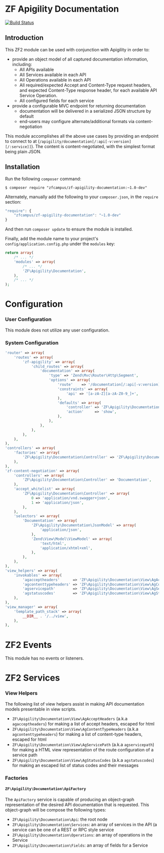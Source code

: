 ZF Apigility Documentation
==========================

[![Build Status](https://travis-ci.org/zfcampus/zf-apigility-documentation.png)](https://travis-ci.org/zfcampus/zf-apigility-documentation)

Introduction
------------

This ZF2 module can be used with conjunction with Apigility in order to:

- provide an object model of all captured documentation information, including:
  - All APIs available
  - All Services available in each API
  - All Operations available in each API
  - All required/expected Accept and Content-Type request headers, and expected
    Content-Type response header, for each available API Service Operation.
  - All configured fields for each service
- provide a configurable MVC endpoint for returning documentation
  - documentation will be delivered in a serialized JSON structure by default
  - end-users may configure alternate/additional formats via content-negotiation

This module accomplishes all the above use cases by providing an endpoint to connect
to at (`/apigility/documentation[/:api[-v:version][/:service]]`).  The content is
content-negotiated, with the simplest format being plain JSON.

Installation
------------

Run the following `composer` command:

```console
$ composer require "zfcampus/zf-apigility-documentation:~1.0-dev"
```

Alternately, manually add the following to your `composer.json`, in the `require` section:

```javascript
"require": {
    "zfcampus/zf-apigility-documentation": "~1.0-dev"
}
```

And then run `composer update` to ensure the module is installed.

Finally, add the module name to your project's `config/application.config.php` under the `modules`
key:

```php
return array(
    /* ... */
    'modules' => array(
        /* ... */
        'ZF\Apigility\Documentation',
    ),
    /* ... */
);
```


Configuration
=============

### User Configuration

This module does not utilize any user configuration.

### System Configuration

```php
'router' => array(
    'routes' => array(
        'zf-apigility' => array(
            'child_routes' => array(
                'documentation' => array(
                    'type' => 'Zend\Mvc\Router\Http\Segment',
                    'options' => array(
                        'route'    => '/documentation[/:api[-v:version][/:service]]',
                        'constraints' => array(
                            'api' => '[a-zA-Z][a-zA-Z0-9_]+',
                        ),
                        'defaults' => array(
                            'controller' => 'ZF\Apigility\Documentation\Controller',
                            'action'     => 'show',
                        ),
                    ),
                ),
            ),
        ),
    ),
),
'controllers' => array(
    'factories' => array(
        'ZF\Apigility\Documentation\Controller' => 'ZF\Apigility\Documentation\ControllerFactory',
    ),
),
'zf-content-negotiation' => array(
    'controllers' => array(
        'ZF\Apigility\Documentation\Controller' => 'Documentation',
    ),
    'accept_whitelist' => array(
        'ZF\Apigility\Documentation\Controller' => array(
            0 => 'application/vnd.swagger+json',
            1 => 'application/json',
        ),
    ),
    'selectors' => array(
        'Documentation' => array(
            'ZF\Apigility\Documentation\JsonModel' => array(
                'application/json',
            ),
            'Zend\View\Model\ViewModel' => array(
                'text/html',
                'application/xhtml+xml',
            ),
        ),
    ),
),
'view_helpers' => array(
    'invokables' => array(
        'agacceptheaders'      => 'ZF\Apigility\Documentation\View\AgAcceptHeaders',
        'agcontenttypeheaders' => 'ZF\Apigility\Documentation\View\AgContentTypeHeaders',
        'agservicepath'        => 'ZF\Apigility\Documentation\View\AgServicePath',
        'agstatuscodes'        => 'ZF\Apigility\Documentation\View\AgStatusCodes',
    ),
),
'view_manager' => array(
    'template_path_stack' => array(
        __DIR__ . '/../view',
    ),
),
```

ZF2 Events
==========

This module has no events or listeners.

ZF2 Services
============

### View Helpers

The following list of view helpers assist in making API documentation models
presentable in view scripts.

- `ZF\Apigility\Documentation\View\AgAcceptHeaders` (a.k.a `agacceptheaders`) for making a
  list of accept headers, escaped for html
- `ZF\Apigility\Documentation\View\AgContentTypeHeaders`  (a.k.a `agcontenttypeheaders`) for
  making a list of content-type headers, escaped for html
- `ZF\Apigility\Documentation\View\AgServicePath` (a.k.a `agservicepath`) for making a HTML
  view representation of the route configuration of a service path
- `ZF\Apigility\Documentation\View\AgStatusCodes` (a.k.a `agstatuscodes`) for making an
  escaped list of status codes and their messages

### Factories

#### `ZF\Apigility\Documentation\ApiFactory`

The `ApiFactory` service is capable of producing an object-graph representation of the desired
API documentation that is requested.  This object-graph will be compose the following types:

- `ZF\Apigility\Documentation\Api`: the root node
- `ZF\Apigility\Documentation\Services`: an array of services in the API (a service can be one
  of a REST or RPC style service
- `ZF\Apigility\Documentation\Operations`: an array of operations in the Service
- `ZF\Apigility\Documentation\Fields`: an array of fields for a Service
